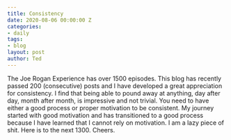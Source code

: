 ```yaml
---
title: Consistency
date: 2020-08-06 00:00:00 Z
categories:
- daily
tags:
- blog
layout: post
author: Ted
---
```


The Joe Rogan Experience has over 1500 episodes. This blog has recently passed 200 (consecutive) posts and I have developed a great appreciation for consistency. I find that being able to pound away at anything, day after day, month after month, is impressive and not trivial. You need to have either a good process or proper motivation to be consistent. My journey started with good motivation and has transitioned to a good process because I have learned that I cannot rely on motivation. I am a lazy piece of shit. Here is to the next 1300. Cheers.
